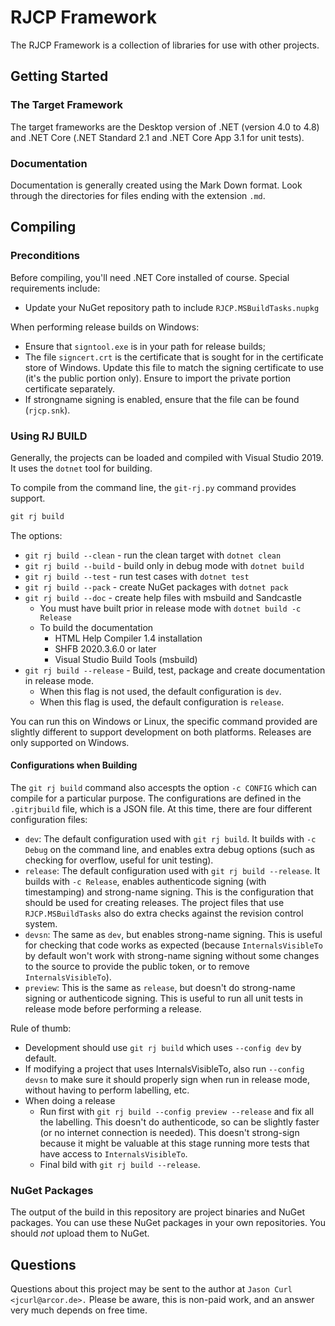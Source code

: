 # RJCP Framework

The RJCP Framework is a collection of libraries for use with other projects.

## Getting Started

### The Target Framework

The target frameworks are the Desktop version of .NET (version 4.0 to 4.8) and
.NET Core (.NET Standard 2.1 and .NET Core App 3.1 for unit tests).

### Documentation

Documentation is generally created using the Mark Down format. Look through the
directories for files ending with the extension `.md`.

## Compiling

### Preconditions

Before compiling, you'll need .NET Core installed of course. Special
requirements include:

* Update your NuGet repository path to include `RJCP.MSBuildTasks.nupkg`

When performing release builds on Windows:

* Ensure that `signtool.exe` is in your path for release builds;
* The file `signcert.crt` is the certificate that is sought for in the
  certificate store of Windows. Update this file to match the signing
  certificate to use (it's the public portion only). Ensure to import the
  private portion certificate separately.
* If strongname signing is enabled, ensure that the file can be found
  (`rjcp.snk`).

### Using RJ BUILD

Generally, the projects can be loaded and compiled with Visual Studio 2019. It
uses the `dotnet` tool for building.

To compile from the command line, the `git-rj.py` command provides support.

```cmd
git rj build
```

The options:

* `git rj build --clean` - run the clean target with `dotnet clean`
* `git rj build --build` - build only in debug mode with `dotnet build`
* `git rj build --test` - run test cases with `dotnet test`
* `git rj build --pack` - create NuGet packages with `dotnet pack`
* `git rj build --doc` - create help files with msbuild and Sandcastle
  * You must have built prior in release mode with `dotnet build -c Release`
  * To build the documentation
    * HTML Help Compiler 1.4 installation
    * SHFB 2020.3.6.0 or later
    * Visual Studio Build Tools (msbuild)
* `git rj build --release` - Build, test, package and create documentation in
  release mode.
  * When this flag is not used, the default configuration is `dev`.
  * When this flag is used, the default configuration is `release`.

You can run this on Windows or Linux, the specific command provided are slightly
different to support development on both platforms. Releases are only supported
on Windows.

#### Configurations when Building

The `git rj build` command also accespts the option `-c CONFIG` which can
compile for a particular purpose. The configurations are defined in the
`.gitrjbuild` file, which is a JSON file. At this time, there are four different
configuration files:

* `dev`: The default configuration used with `git rj build`. It builds with `-c
  Debug` on the command line, and enables extra debug options (such as checking
  for overflow, useful for unit testing).
* `release`: The default configuration used with `git rj build --release`. It
  builds with `-c Release`, enables authenticode signing (with timestamping) and
  strong-name signing. This is the configuration that should be used for
  creating releases. The project files that use `RJCP.MSBuildTasks` also do
  extra checks against the revision control system.
* `devsn`: The same as `dev`, but enables strong-name signing. This is useful
  for checking that code works as expected (because `InternalsVisibleTo` by
  default won't work with strong-name signing without some changes to the source
  to provide the public token, or to remove `InternalsVisibleTo`).
* `preview`: This is the same as `release`, but doesn't do strong-name signing
  or authenticode signing. This is useful to run all unit tests in release mode
  before performing a release.

Rule of thumb:

* Development should use `git rj build` which uses `--config dev` by default.
* If modifying a project that uses InternalsVisibleTo, also run `--config devsn`
  to make sure it should properly sign when run in release mode, without having
  to perform labelling, etc.
* When doing a release
  * Run first with `git rj build --config preview --release` and fix all the
    labelling. This doesn't do authenticode, so can be slightly faster (or no
    internet connection is needed). This doesn't strong-sign because it might be
    valuable at this stage running more tests that have access to
    `InternalsVisibleTo`.
  * Final bild with `git rj build --release`.

### NuGet Packages

The output of the build in this repository are project binaries and NuGet
packages. You can use these NuGet packages in your own repositories. You should
*not* upload them to NuGet.

## Questions

Questions about this project may be sent to the author at `Jason Curl
<jcurl@arcor.de>.` Please be aware, this is non-paid work, and an answer very
much depends on free time.
